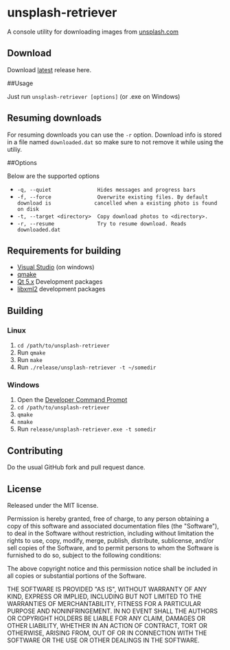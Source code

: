 # unsplash-retriever
A console utility for downloading images from [unsplash.com]

[unsplash.com]: https://unsplash.com

## Download
Download [latest](/releases/latest) release here.

##Usage

Just run ``unsplash-retriever [options]`` (or .exe on Windows)


## Resuming downloads
For resuming downloads you can use the ``-r`` option. Download info is stored in a file named ``downloaded.dat`` so make sure to not remove it while using the utiliy.

##Options

Below are the supported options

* ``-q, --quiet               Hides messages and progress bars``
* ``-f, --force               Overwrite existing files. By default download is			    cancelled when a existing photo is found on disk``
* ``-t, --target <directory>  Copy download photos to <directory>.``
* ``-r, --resume              Try to resume download. Reads downloaded.dat``

## Requirements for building
* [Visual Studio] (on windows)
* [qmake]
* [Qt 5.x] Development packages 
* [libxml2] development packages

[Visual Studio]: http://www.visualstudio.com/
[qmake]: http://doc.qt.io/qt-5/qmake-manual.html
[Qt 5.x]: http://www.qt.io/download/
[libxml2]: http://xmlsoft.org/

## Building

### Linux

1. ``cd /path/to/unsplash-retriever``
2. Run ``qmake``
3. Run ``make``
4. Run ``./release/unsplash-retriever -t ~/somedir``

### Windows

1.  Open the [Developer Command Prompt]
2. ``cd /path/to/unsplash-retriever``
3. ``qmake``
4. ``nmake``
5. Run ``release/unsplash-retriever.exe -t somedir``
 
[Developer Command Prompt]: https://msdn.microsoft.com/en-us/library/ms229859%28v=vs.110%29.aspx
 
## Contributing

Do the usual GitHub fork and pull request dance.

## License

Released under the MIT license.

Permission is hereby granted, free of charge, to any person obtaining a copy of
this software and associated documentation files (the "Software"), to deal in
the Software without restriction, including without limitation the rights to
use, copy, modify, merge, publish, distribute, sublicense, and/or sell copies of
the Software, and to permit persons to whom the Software is furnished to do so,
subject to the following conditions:

The above copyright notice and this permission notice shall be included in all
copies or substantial portions of the Software.

THE SOFTWARE IS PROVIDED "AS IS", WITHOUT WARRANTY OF ANY KIND, EXPRESS OR
IMPLIED, INCLUDING BUT NOT LIMITED TO THE WARRANTIES OF MERCHANTABILITY, FITNESS
FOR A PARTICULAR PURPOSE AND NONINFRINGEMENT. IN NO EVENT SHALL THE AUTHORS OR
COPYRIGHT HOLDERS BE LIABLE FOR ANY CLAIM, DAMAGES OR OTHER LIABILITY, WHETHER
IN AN ACTION OF CONTRACT, TORT OR OTHERWISE, ARISING FROM, OUT OF OR IN
CONNECTION WITH THE SOFTWARE OR THE USE OR OTHER DEALINGS IN THE SOFTWARE.
